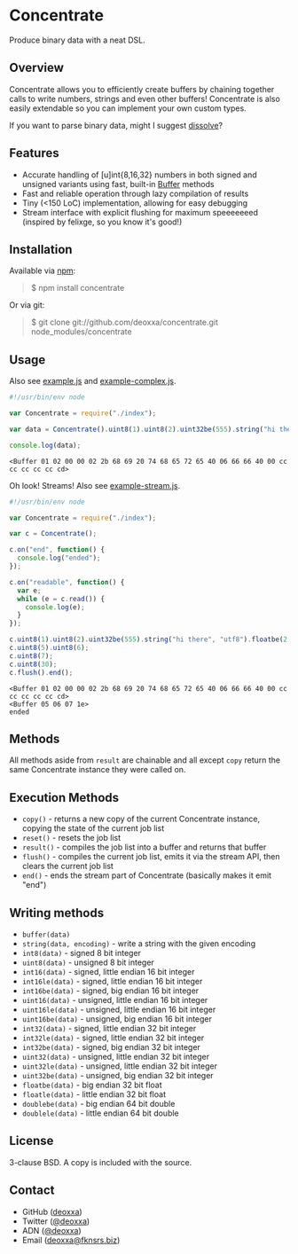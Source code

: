 Concentrate
===========

Produce binary data with a neat DSL.

Overview
--------

Concentrate allows you to efficiently create buffers by chaining together calls
to write numbers, strings and even other buffers! Concentrate is also easily
extendable so you can implement your own custom types.

If you want to parse binary data, might I suggest [dissolve](https://github.com/deoxxa/dissolve)?

Features
--------

* Accurate handling of [u]int{8,16,32} numbers in both signed and unsigned
  variants using fast, built-in [Buffer](http://nodejs.org/docs/latest/api/buffer.html)
  methods
* Fast and reliable operation through lazy compilation of results
* Tiny (<150 LoC) implementation, allowing for easy debugging
* Stream interface with explicit flushing for maximum speeeeeeed (inspired by
  felixge, so you know it's good!)

Installation
------------

Available via [npm](http://npmjs.org/):

> $ npm install concentrate

Or via git:

> $ git clone git://github.com/deoxxa/concentrate.git node_modules/concentrate

Usage
-----

Also see [example.js](https://github.com/deoxxa/concentrate/blob/master/example.js) and
[example-complex.js](https://github.com/deoxxa/concentrate/blob/master/example-complex.js).

```javascript
#!/usr/bin/env node

var Concentrate = require("./index");

var data = Concentrate().uint8(1).uint8(2).uint32be(555).string("hi there", "utf8").result();

console.log(data);
```

```
<Buffer 01 02 00 00 02 2b 68 69 20 74 68 65 72 65 40 06 66 66 40 00 cc cc cc cc cc cd>
```

Oh look! Streams! Also see [example-stream.js](https://github.com/deoxxa/concentrate/blob/master/example-stream.js).

```javascript
#!/usr/bin/env node

var Concentrate = require("./index");

var c = Concentrate();

c.on("end", function() {
  console.log("ended");
});

c.on("readable", function() {
  var e;
  while (e = c.read()) {
    console.log(e);
  }
});

c.uint8(1).uint8(2).uint32be(555).string("hi there", "utf8").floatbe(2.1).doublebe(2.1).flush();
c.uint8(5).uint8(6);
c.uint8(7);
c.uint8(30);
c.flush().end();
```

```
<Buffer 01 02 00 00 02 2b 68 69 20 74 68 65 72 65 40 06 66 66 40 00 cc cc cc cc cc cd>
<Buffer 05 06 07 1e>
ended
```

Methods
-------

All methods aside from `result` are chainable and all except `copy` return the
same Concentrate instance they were called on.

Execution Methods
-----------------

* `copy()` - returns a new copy of the current Concentrate instance, copying the
  state of the current job list
* `reset()` - resets the job list
* `result()` - compiles the job list into a buffer and returns that buffer
* `flush()` - compiles the current job list, emits it via the stream API, then
  clears the current job list
* `end()` - ends the stream part of Concentrate (basically makes it emit "end")

Writing methods
---------------

* `buffer(data)`
* `string(data, encoding)` - write a string with the given encoding
* `int8(data)` - signed 8 bit integer
* `uint8(data)` - unsigned 8 bit integer
* `int16(data)` - signed, little endian 16 bit integer
* `int16le(data)` - signed, little endian 16 bit integer
* `int16be(data)` - signed, big endian 16 bit integer
* `uint16(data)` - unsigned, little endian 16 bit integer
* `uint16le(data)` - unsigned, little endian 16 bit integer
* `uint16be(data)` - unsigned, big endian 16 bit integer
* `int32(data)` - signed, little endian 32 bit integer
* `int32le(data)` - signed, little endian 32 bit integer
* `int32be(data)` - signed, big endian 32 bit integer
* `uint32(data)` - unsigned, little endian 32 bit integer
* `uint32le(data)` - unsigned, little endian 32 bit integer
* `uint32be(data)` - unsigned, big endian 32 bit integer
* `floatbe(data)` - big endian 32 bit float
* `floatle(data)` - little endian 32 bit float
* `doublebe(data)` - big endian 64 bit double
* `doublele(data)` - little endian 64 bit double

License
-------

3-clause BSD. A copy is included with the source.

Contact
-------

* GitHub ([deoxxa](http://github.com/deoxxa))
* Twitter ([@deoxxa](http://twitter.com/deoxxa))
* ADN ([@deoxxa](https://alpha.app.net/deoxxa))
* Email ([deoxxa@fknsrs.biz](mailto:deoxxa@fknsrs.biz))

